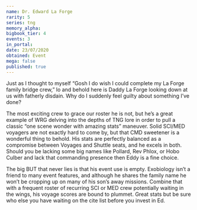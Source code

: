 ```yaml
---
name: Dr. Edward La Forge
rarity: 5
series: tng
memory_alpha:
bigbook_tier: 4
events: 3
in_portal:
date: 23/07/2020
obtained: Event
mega: false
published: true
---
```


Just as I thought to myself “Gosh I do wish I could complete my La Forge family bridge crew,” lo and behold here is Daddy La Forge looking down at us with fatherly disdain. Why do I suddenly feel guilty about something I’ve done? 

The most exciting crew to grace our roster he is not, but he’s a great example of WRG delving into the depths of TNG lore in order to pull a classic “one scene wonder with amazing stats” maneuver. Solid SCI/MED voyagers are not exactly hard to come by, but that CMD sweetener is a wonderful thing to behold. His stats are perfectly balanced as a compromise between Voyages and Shuttle seats, and he excels in both. Should you be lacking some big names like Pollard, Rev Phlox, or Hobo Culber and lack that commanding presence then Eddy is a fine choice. 

The big BUT that never lies is that his event use is empty. Exobiology isn’t a friend to many event features, and although he shares the family name he won’t be cropping up on many of his son’s away missions. Combine that with a frequent roster of recurring SCI or MED crew potentially waiting in the wings, his voyage scores are bound to plummet. Great stats but be sure who else you have waiting on the cite list before you invest in Ed.
